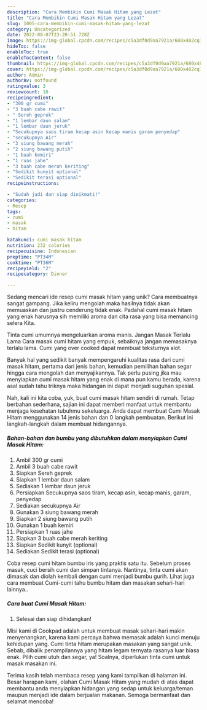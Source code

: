 ```yaml
---
description: "Cara Membikin Cumi Masak Hitam yang Lezat"
title: "Cara Membikin Cumi Masak Hitam yang Lezat"
slug: 1005-cara-membikin-cumi-masak-hitam-yang-lezat
category: Uncategorized
date: 2022-08-07T23:20:51.728Z
image: https://img-global.cpcdn.com/recipes/c5a3df0d9aa7921a/680x482cq70/cumi-masak-hitam-foto-resep-utama.jpg
hideToc: false
enableToc: true
enableTocContent: false
thumbnail: https://img-global.cpcdn.com/recipes/c5a3df0d9aa7921a/680x482cq70/cumi-masak-hitam-foto-resep-utama.jpg
cover: https://img-global.cpcdn.com/recipes/c5a3df0d9aa7921a/680x482cq70/cumi-masak-hitam-foto-resep-utama.jpg
author: Admin
authorAv: notfound
ratingvalue: 3
reviewcount: 10
recipeingredient:
- "300 gr cumi"
- "3 buah cabe rawit"
- " Sereh geprek"
- "1 lembar daun salam"
- "1 lembar daun jeruk"
- "Secukupnya saos tiram kecap asin kecap manis garam penyedap"
- "secukupnya Air"
- "3 siung bawang merah"
- "2 siung bawang putih"
- "1 buah kemiri"
- "1 ruas jahe"
- "3 buah cabe merah keriting"
- "Sedikit kunyit optional"
- "Sedikit terasi optional"
recipeinstructions:

- "Sudah jadi dan siap dinikmati!"
categories:
- Resep
tags:
- cumi
- masak
- hitam

katakunci: cumi masak hitam 
nutrition: 232 calories
recipecuisine: Indonesian
preptime: "PT34M"
cooktime: "PT36M"
recipeyield: "2"
recipecategory: Dinner

---
```





Sedang mencari ide resep cumi masak hitam yang unik? Cara membuatnya sangat gampang. Jika keliru mengolah maka hasilnya tidak akan memuaskan dan justru cenderung tidak enak. Padahal cumi masak hitam yang enak harusnya sih memiliki aroma dan cita rasa yang bisa memancing selera Kita.





Tinta cumi umumnya mengeluarkan aroma manis. Jangan Masak Terlalu Lama Cara masak cumi hitam yang empuk, sebaiknya jangan memasaknya terlalu lama. Cumi yang over cooked dapat membuat teksturnya alot.

Banyak hal yang sedikit banyak mempengaruhi kualitas rasa dari cumi masak hitam, pertama dari jenis bahan, kemudian pemilihan bahan segar hingga cara mengolah dan menyajikannya. Tak perlu pusing jika mau menyiapkan cumi masak hitam yang enak di mana pun kamu berada, karena asal sudah tahu triknya maka hidangan ini dapat menjadi suguhan spesial.






Nah, kali ini kita coba, yuk, buat cumi masak hitam sendiri di rumah. Tetap berbahan sederhana, sajian ini dapat memberi manfaat untuk membantu menjaga kesehatan tubuhmu sekeluarga. Anda dapat membuat Cumi Masak Hitam menggunakan 14 jenis bahan dan 0 langkah pembuatan. Berikut ini langkah-langkah dalam membuat hidangannya.

<!--inarticleads1-->

##### Bahan-bahan dan bumbu yang dibutuhkan dalam menyiapkan Cumi Masak Hitam:

1. Ambil 300 gr cumi
1. Ambil 3 buah cabe rawit
1. Siapkan  Sereh geprek
1. Siapkan 1 lembar daun salam
1. Sediakan 1 lembar daun jeruk
1. Persiapkan Secukupnya saos tiram, kecap asin, kecap manis, garam, penyedap
1. Sediakan secukupnya Air
1. Gunakan 3 siung bawang merah
1. Siapkan 2 siung bawang putih
1. Gunakan 1 buah kemiri
1. Persiapkan 1 ruas jahe
1. Siapkan 3 buah cabe merah keriting
1. Siapkan Sedikit kunyit (optional)
1. Sediakan Sedikit terasi (optional)


Coba resep cumi hitam bumbu iris yang praktis satu itu. Sebelum proses masak, cuci bersih cumi dan simpan tintanya. Nantinya, tinta cumi akan dimasak dan diolah kembali dengan cumi menjadi bumbu gurih. Lihat juga cara membuat Cumi-cumi tahu bumbu hitam dan masakan sehari-hari lainnya.. 

<!--inarticleads2-->

##### Cara buat Cumi Masak Hitam:


1. Selesai dan siap dihidangkan!

Misi kami di Cookpad adalah untuk membuat masak sehari-hari makin menyenangkan, karena kami percaya bahwa memasak adalah kunci menuju kehidupan yang. Cumi tinta hitam merupakan masakan yang sangat unik. Sebab, dibalik penampilannya yang hitam legam ternyata rasanya luar biasa enak. Pilih cumi utuh dan segar, ya! Soalnya, diperlukan tinta cumi untuk masak masakan ini. 

Terima kasih telah membaca resep yang kami tampilkan di halaman ini. Besar harapan kami, olahan Cumi Masak Hitam yang mudah di atas dapat membantu anda menyiapkan hidangan yang sedap untuk keluarga/teman maupun menjadi ide dalam berjualan makanan. Semoga bermanfaat dan selamat mencoba!
